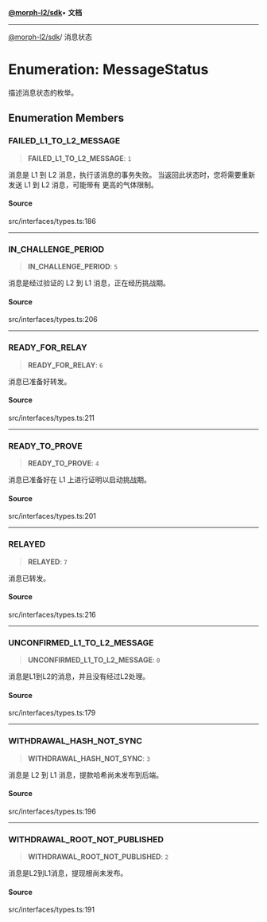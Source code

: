 [**@morph-l2/sdk**](../globals.md)• **文档**

***

[@morph-l2/sdk](../globals.md)/ 消息状态

# Enumeration: MessageStatus

描述消息状态的枚举。

## Enumeration Members

### FAILED\_L1\_TO\_L2\_MESSAGE

> **FAILED\_L1\_TO\_L2\_MESSAGE**: `1`

消息是 L1 到 L2 消息，执行该消息的事务失败。
当返回此状态时，您将需要重新发送 L1 到 L2 消息，可能带有
更高的气体限制。

#### Source

src/interfaces/types.ts:186

***

### IN\_CHALLENGE\_PERIOD

> **IN\_CHALLENGE\_PERIOD**: `5`

消息是经过验证的 L2 到 L1 消息，正在经历挑战期。

#### Source

src/interfaces/types.ts:206

***

### READY\_FOR\_RELAY

> **READY\_FOR\_RELAY**: `6`

消息已准备好转发。

#### Source

src/interfaces/types.ts:211

***

### READY\_TO\_PROVE

> **READY\_TO\_PROVE**: `4`

消息已准备好在 L1 上进行证明以启动挑战期。

#### Source

src/interfaces/types.ts:201

***

### RELAYED

> **RELAYED**: `7`

消息已转发。

#### Source

src/interfaces/types.ts:216

***

### UNCONFIRMED\_L1\_TO\_L2\_MESSAGE

> **UNCONFIRMED\_L1\_TO\_L2\_MESSAGE**: `0`

消息是L1到L2的消息，并且没有经过L2处理。

#### Source

src/interfaces/types.ts:179

***

### WITHDRAWAL\_HASH\_NOT\_SYNC

> **WITHDRAWAL\_HASH\_NOT\_SYNC**: `3`

消息是 L2 到 L1 消息，提款哈希尚未发布到后端。

#### Source

src/interfaces/types.ts:196

***

### WITHDRAWAL\_ROOT\_NOT\_PUBLISHED

> **WITHDRAWAL\_ROOT\_NOT\_PUBLISHED**: `2`

消息是L2到L1消息，提现根尚未发布。

#### Source

src/interfaces/types.ts:191
